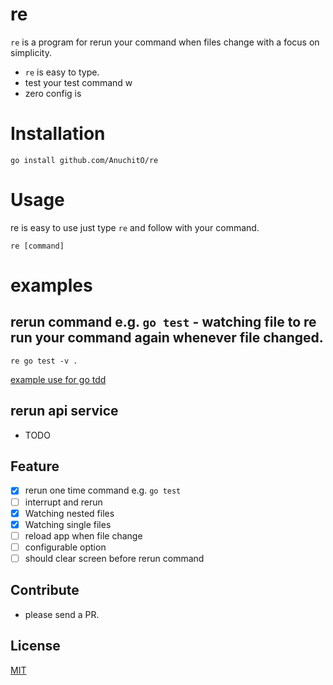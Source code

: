 # re

`re` is a program for rerun your command when files change with a focus on simplicity.

- `re` is easy to type.
- test your test command w
- zero config is
# Installation
```
go install github.com/AnuchitO/re
```

# Usage
re is easy to use just type `re` and follow with your command.
```
re [command]
```

# examples
## rerun command e.g. `go test` - watching file to re run your command again whenever file changed.
```
re go test -v .
```

[example use for go tdd](https://imgur.com/a/FQgvJny)

## rerun api service
- TODO

## Feature
* [x] rerun one time command e.g. `go test`
* [ ] interrupt and rerun
* [x] Watching nested files
* [x] Watching single files
* [ ] reload app when file change
* [ ] configurable option
* [ ] should clear screen before rerun command

## Contribute
- please send a PR.

## License
[MIT](https://github.com/labstack/echo/blob/master/LICENSE)
